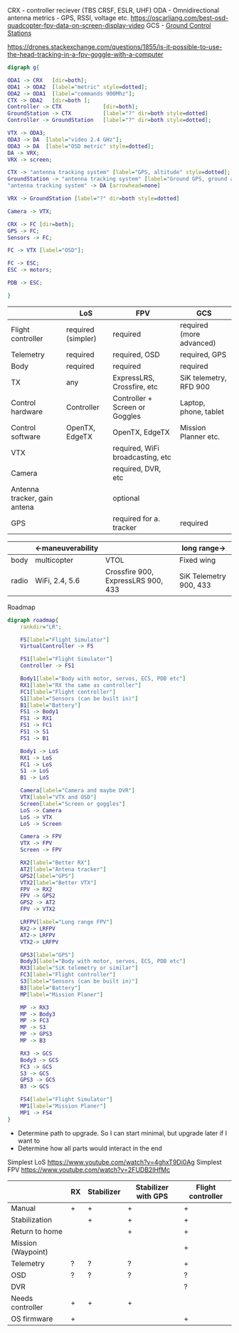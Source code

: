 CRX - controller reciever (TBS CRSF, ESLR, UHF)
ODA - Omnidirectional antenna
metrics - GPS, RSSI, voltage etc. https://oscarliang.com/best-osd-quadcopter-fpv-data-on-screen-display-video
GCS - [Ground Control Stations](https://ardupilot.org/plane/docs/common-choosing-a-ground-station.html)

https://drones.stackexchange.com/questions/1855/is-it-possible-to-use-the-head-tracking-in-a-fpv-goggle-with-a-computer

```dot
digraph g{

ODA1 -> CRX   [dir=both];
ODA1 -> ODA2  [label="metric" style=dotted];
ODA2 -> ODA1  [label="commands 900Mhz"];
CTX -> ODA2   [dir=both ];
Controller -> CTX             [dir=both];
GroundStation -> CTX          [label="?" dir=both style=dotted]
Controller -> GroundStation   [label="?" dir=both style=dotted];

VTX -> ODA3;
ODA3 -> DA  [label="video 2.4 GHz"];
ODA3 -> DA  [label="OSD metric" style=dotted];
DA -> VRX;
VRX -> screen;

CTX -> "antenna tracking system" [label="GPS, altitude" style=dotted];
GroundStation -> "antenna tracking system" [label="Ground GPS, ground altitude" style=dotted];
"antenna tracking system" -> DA [arrowhead=none]

VRX -> GroundStation [label="?" dir=both style=dotted]

Camera -> VTX;

CRX -> FC [dir=both];
GPS -> FC;
Sensors -> FC;

FC -> VTX [label="OSD"];

FC -> ESC;
ESC -> motors;

PDB -> ESC;

}
```

|                              | LoS                | FPV                              | GCS                      |
| ---------------------------- | ------------------ | -------------------------------- | ------------------------ |
| Flight controller            | required (simpler) | required                         | required (more advanced) |
| Telemetry                    | required           | required, OSD                    | required, GPS            |
| Body                         | required           | required                         | required                 |
| TX                           | any                | ExpressLRS, Crossfire, etc       | SiK telemetry, RFD 900   |
| Control hardware             | Controller         | Controller + Screen or Goggles   | Laptop, phone, tablet    |
| Control software             | OpenTX, EdgeTX     | OpenTX, EdgeTX                   | Mission Planner etc.     |
| VTX                          |                    | required, WiFi broadcasting, etc |                          |
| Camera                       |                    | required, DVR, etc               |                          |
| Antenna tracker, gain antena |                    | optional                         |                          |
| GPS                          |                    | required for a. tracker          | required                 |

|       | ←maneuverability |                                    | long range→            |
| ----- | ---------------- | ---------------------------------- | ---------------------- |
| body  | multicopter      | VTOL                               | Fixed wing             |
| radio | WiFi, 2.4, 5.6   | Crossfire 900, ExpressLRS 900, 433 | SiK Telemetry 900, 433 |

Roadmap

```dot
digraph roadmap{
    rankdir="LR";

    FS[label="Flight Simulator"]
    VirtualController -> FS

    FS1[label="Flight Simulator"]
    Controller -> FS1

    Body1[label="Body with motor, servos, ECS, PDB etc"]
    RX1[label="RX the same as controller"]
    FC1[label="Flight controller"]
    S1[label="Sensors (can be built in)"]
    B1[label="Battery"]
    FS1 -> Body1
    FS1 -> RX1
    FS1 -> FC1
    FS1 -> S1
    FS1 -> B1

    Body1 -> LoS
    RX1 -> LoS
    FC1 -> LoS
    S1 -> LoS
    B1 -> LoS

    Camera[label="Camera and maybe DVR"]
    VTX[label="VTX and OSD"]
    Screen[label="Screen or goggles"]
    LoS -> Camera
    LoS -> VTX
    LoS -> Screen

    Camera -> FPV
    VTX -> FPV
    Screen -> FPV

    RX2[label="Better RX"]
    AT2[label="Antena tracker"]
    GPS2[label="GPS"]
    VTX2[label="Better VTX"]
    FPV -> RX2
    FPV -> GPS2
    GPS2 -> AT2
    FPV -> VTX2

    LRFPV[label="Long range FPV"]
    RX2-> LRFPV
    AT2-> LRFPV
    VTX2-> LRFPV

    GPS3[label="GPS"]
    Body3[label="Body with motor, servos, ECS, PDB etc"]
    RX3[label="SiK telemetry or similar"]
    FC3[label="Flight controller"]
    S3[label="Sensors (can be built in)"]
    B3[label="Battery"]
    MP[label="Mission Planer"]

    MP -> RX3
    MP -> Body3
    MP -> FC3
    MP -> S3
    MP -> GPS3
    MP -> B3

    RX3 -> GCS
    Body3 -> GCS
    FC3 -> GCS
    S3 -> GCS
    GPS3 -> GCS
    B3 -> GCS

    FS4[label="Flight Simulator"]
    MP1[label="Mission Planer"]
    MP1 -> FS4
}
```

- Determine path to upgrade. So I can start minimal, but upgrade later if I want to
- Determine how all parts would interact in the end

Simplest LoS https://www.youtube.com/watch?v=4ghxT9Di0Ag
Simplest FPV https://www.youtube.com/watch?v=2FUDB2lHfMc

|                    | RX  | Stabilizer | Stabilizer with GPS | Flight controller |
| ------------------ | --- | ---------- | ------------------- | ----------------- |
| Manual             | +   | +          | +                   | +                 |
| Stabilization      |     | +          | +                   | +                 |
| Return to home     |     |            | +                   | +                 |
| Mission (Waypoint) |     |            |                     | +                 |
| Telemetry          | ?   | ?          | ?                   | +                 |
| OSD                | ?   | ?          | ?                   | ?                 |
| DVR                |     |            |                     | ?                 |
| Needs controller   | +   | +          | +                   |                   |
| OS firmware        | +   |            |                     | +                 |
